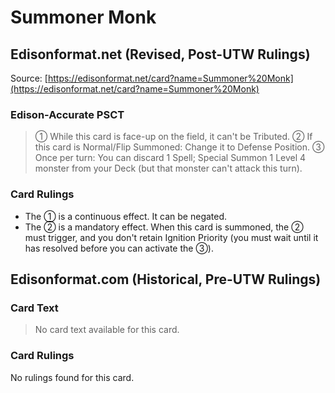 # Summoner Monk

## Edisonformat.net (Revised, Post-UTW Rulings)

Source: [https://edisonformat.net/card?name=Summoner%20Monk](https://edisonformat.net/card?name=Summoner%20Monk)

### Edison-Accurate PSCT

> ① While this card is face-up on the field, it can't be Tributed.
> ② If this card is Normal/Flip Summoned: Change it to Defense Position.
> ③ Once per turn: You can discard 1 Spell; Special Summon 1 Level 4 monster from your Deck (but that monster can't attack this turn).

### Card Rulings

*   The ① is a continuous effect. It can be negated.
*   The ② is a mandatory effect. When this card is summoned, the ② must trigger, and you don't retain Ignition Priority (you must wait until it has resolved before you can activate the ③).


## Edisonformat.com (Historical, Pre-UTW Rulings)

### Card Text

> No card text available for this card.

### Card Rulings

No rulings found for this card.


